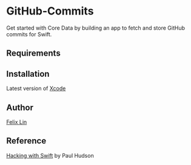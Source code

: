 # GitHub-Commits

Get started with Core Data by building an app to fetch and store GitHub commits for Swift.

## Requirements

## Installation

Latest version of [Xcode](https://developer.apple.com/xcode/)

## Author

[Felix Lin](https://twitter.com/flin_adobe)

## Reference

[Hacking with Swift](https://www.hackingwithswift.com) by Paul Hudson
